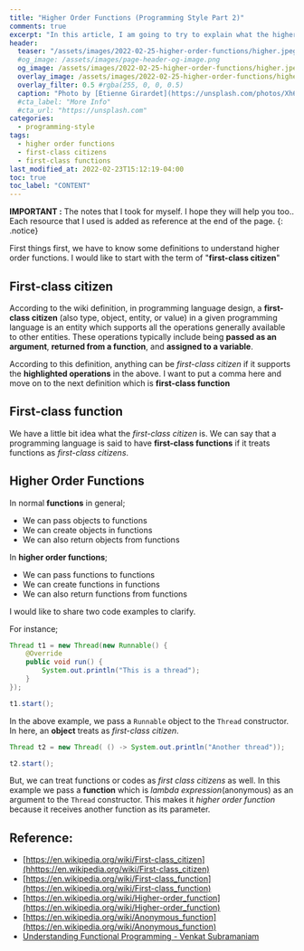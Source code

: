 ```yaml
---
title: "Higher Order Functions (Programming Style Part 2)"
comments: true
excerpt: "In this article, I am going to try to explain what the higher-order functions are, first-class citizen and first-class function"
header:
  teaser: "/assets/images/2022-02-25-higher-order-functions/higher.jpeg"
  #og_image: /assets/images/page-header-og-image.png
  og_image: /assets/images/2022-02-25-higher-order-functions/higher.jpeg
  overlay_image: /assets/images/2022-02-25-higher-order-functions/higher_f.jpeg
  overlay_filter: 0.5 #rgba(255, 0, 0, 0.5)
  caption: "Photo by [Etienne Girardet](https://unsplash.com/photos/Xh6BpT-1tXo) on Unsplash"
  #cta_label: "More Info"
  #cta_url: "https://unsplash.com"
categories:
  - programming-style
tags:
  - higher order functions
  - first-class citizens
  - first-class functions
last_modified_at: 2022-02-23T15:12:19-04:00
toc: true
toc_label: "CONTENT"
---
```




**IMPORTANT :** The notes that I took for myself. I hope they will help you too.. Each resource that I used is added as reference at the end of the page.
{: .notice}

First things first, we have to know some definitions to understand higher order functions. I would like to start with the term of "**first-class citizen**"

## First-class citizen

According to the wiki definition, in programming language design, a **first-class citizen** (also type, object, entity, or value) in a given programming language is an entity which supports all the operations generally available to other entities. These operations typically include being **passed as an argument**, **returned from a function**, and **assigned to a variable**.

According to this definition, anything can be *first-class citizen* if it supports the **highlighted operations** in the above. I want to put a comma here and move on to the next definition which is **first-class function**

## First-class function

 We have a little bit idea what the *first-class citizen* is. We can say that a programming language is said to have **first-class functions** if it treats functions as *first-class citizens*.

## Higher Order Functions

In normal **functions** in general;

* We can pass objects to functions
* We can create objects in functions
* We can also return objects from functions

In **higher order functions**;

* We can pass functions to functions
* We can create functions in functions
* We can also return functions from functions

I would like to share two code examples to clarify.

For instance;

```java
Thread t1 = new Thread(new Runnable() {
    @Override
    public void run() {
        System.out.println("This is a thread");
    }
});

t1.start();
```

In the above example, we pass a `Runnable` object to the `Thread` constructor. In here, an **object** treats as *first-class citizen*.

```java
Thread t2 = new Thread( () -> System.out.println("Another thread"));

t2.start();
```

But, we can treat functions or codes as *first class citizens* as well. In this example we pass a **function** which is *lambda expression*(anonymous) as an argument to the `Thread` constructor. This makes it *higher order function* because it receives another function as its parameter.



## Reference:
* [https://en.wikipedia.org/wiki/First-class_citizen](hhttps://en.wikipedia.org/wiki/First-class_citizen)
* [https://en.wikipedia.org/wiki/First-class_function](https://en.wikipedia.org/wiki/First-class_function)
* [https://en.wikipedia.org/wiki/Higher-order_function](https://en.wikipedia.org/wiki/Higher-order_function)
* [https://en.wikipedia.org/wiki/Anonymous_function](https://en.wikipedia.org/wiki/Anonymous_function)
* [Understanding Functional Programming - Venkat Subramaniam](https://learning.oreilly.com/live-events/understanding-functional-programming/0636920457435/0636920058831/)
